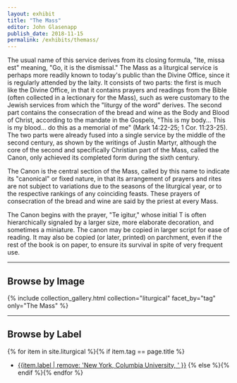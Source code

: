 ```yaml
---
layout: exhibit
title: "The Mass"
editor: John Glasenapp
publish_date: 2018-11-15
permalink: /exhibits/themass/
---
```


The usual name of this service derives from its closing formula, "Ite, missa est" meaning, "Go, it is the dismissal." The Mass as a liturgical service is perhaps more readily known to today's public than the Divine Office, since it is regularly attended by the laity. It consists of two parts: the first is much like the Divine Office, in that it contains prayers and readings from the Bible (often collected in a lectionary for the Mass), such as were customary to the Jewish services from which the "liturgy of the word" derives. The second part contains the consecration of the bread and wine as the Body and Blood of Christ, according to the mandate in the Gospels, "This is my body... This is my blood... do this as a memorial of me" (Mark 14:22-25; 1 Cor. 11:23-25). The two parts were already fused into a single service by the middle of the second century, as shown by the writings of Justin Martyr, although the core of the second and specifically Christian part of the Mass, called the Canon, only achieved its completed form during the sixth century.

The Canon is the central section of the Mass, called by this name to indicate its "canonical" or fixed nature, in that its arrangement of prayers and rites are not subject to variations due to the seasons of the liturgical year, or to the respective rankings of any coinciding feasts. These prayers of consecration of the bread and wine are said by the priest at every Mass.

The Canon begins with the prayer, "Te igitur," whose initial T is often hierarchically signaled by a larger size, more elaborate decoration, and sometimes a miniature. The canon may be copied in larger script for ease of reading. It may also be copied (or later, printed) on parchment, even if the rest of the book is on paper, to ensure its survival in spite of very frequent use.

---

## Browse by Image

{% include collection_gallery.html collection="liturgical" facet_by="tag" only="The Mass" %}

---

## Browse by Label

{% for item in site.liturgical %}{% if item.tag == page.title %}
- [{{item.label | remove: 'New York, Columbia University, ' }}]({{site.baseurl}}{{item.permalink}})
{% else %}{% endif %}{% endfor %}

<!-- ---
 
Barnard College Library,  MS 1, p. 189: An antiphonal from mid-14th-century Italy, but depicting the Elevation of the Consecrated Host at Mass.

Plimpton MS 035, f. 89r: A missal from late 14th-century Italy with the priest reading from the Canon of the Mass, "Hic est corpus meum, " "This is my body."

UTS MS 003, f. 135v: A missal from 15th-century Germany with the initial for Trinity Sunday cut away showing the larger script for the Canon of the Mass on the preceding leaf.
 -->